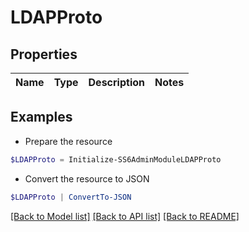 # LDAPProto
## Properties

Name | Type | Description | Notes
------------ | ------------- | ------------- | -------------

## Examples

- Prepare the resource
```powershell
$LDAPProto = Initialize-SS6AdminModuleLDAPProto 
```

- Convert the resource to JSON
```powershell
$LDAPProto | ConvertTo-JSON
```

[[Back to Model list]](../README.md#documentation-for-models) [[Back to API list]](../README.md#documentation-for-api-endpoints) [[Back to README]](../README.md)

